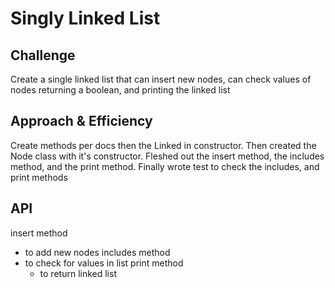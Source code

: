 # Singly Linked List

## Challenge
Create a single linked list that can insert new nodes, can check values of nodes returning a boolean, and printing the linked list

## Approach & Efficiency
Create methods per docs then the Linked in constructor. Then created the Node class with it's constructor. Fleshed out the insert method, the includes method, and the print method. Finally wrote test to check the includes, and print methods

## API
insert method
  - to add new nodes
includes method 
  - to check for values in list
  print method 
    - to return linked list 
